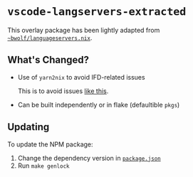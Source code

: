 # `vscode-langservers-extracted`

This overlay package has been lightly adapted from [`~bwolf/languageservers.nix`](https://git.sr.ht/~bwolf/language-servers.nix/tree/master/item/vscode-langservers-extracted).

## What's Changed?

* Use of `yarn2nix` to avoid IFD-related issues

    This is to avoid issues [like this](https://github.com/NixOS/nix/issues/4265).

* Can be built independently or in flake (defaultible `pkgs`)

## Updating

To update the NPM package:

1. Change the dependency version in [`package.json`](./package.json)
2. Run `make genlock`
